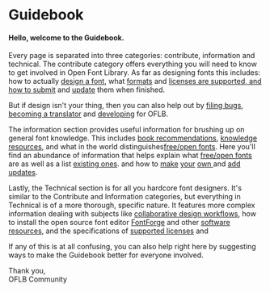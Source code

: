 <h1>Guidebook</h1>

<h4>Hello, welcome to the Guidebook.</h4>
<p>Every page is separated into three categories: contribute, information and technical. The contribute category offers everything you will need to know to get involved in Open Font Library. As far as designing fonts this includes: how to actually <a href="/font_design">design a font</a>, what <a href="/font_formats">formats</a> and <a href="/supported_licenses">licenses are supported, and how to <a href="/submission_guidelines"> submit</a> and <a href="how_to_update_a_font">update</a> them when finished.
<p>
But if design isn't your thing, then you can also help out by <a href="/guidebook/how_to_file_bugs"> filing bugs</a>, <a href="/guidebook/become-a-translator">becoming a translator</a> and <a href="/guidebook/dev-faq"> developing</a> for OFLB.
<p>
The information section provides useful information for brushing up on general font knowledge. This includes <a href="/guidebook/book_recommendations">book recommendations</a>, <a href="/guidebook/knowledge_resources">knowledge resources</a>, and what in the world distinguishes<a href="/guidebook/libre_open_fonts">free/open fonts</a>.
Here you'll find an abundance of information that helps explain what <a href="/guidebook/libre_open_fonts">free/open fonts</a> are as well as a list <a href="/guidebook/existing_libre_open_fonts">existing ones</a>.  and how to <a href="/guidebook/font_design">make</a> <a href="/guidebook/font_formats">your</a> <a href="/guidebook/submission_guidelines">own </a> and <a href="/guidebook/how_to_update_a_font"> add updates</a>. 
<p>
Lastly, the Technical section is for all you hardcore font designers. It's similar to the Contribute and Information categories, but everything in Technical is of a more thorough, specific nature. It features more complex information dealing with subjects like <a href="/collaborative_design_workflows">collaborative design workflows</a>, how to install the open source font editor <a href="/how_to_install_fon_forge">FontForge</a> and other <a href="/software">software resources</a>, and the specifications of <a href="/supported_licenses">supported licenses</a> and 

<p>
If any of this is at all confusing, you can also help right here by suggesting ways to make the Guidebook better for everyone involved.

<p>
Thank you,<br>
OFLB Community
</p>